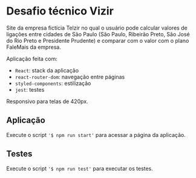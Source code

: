 # Desafio técnico Vizir

Site da empresa fictícia Telzir no qual o usuário pode calcular valores de ligações entre cidades de São Paulo (São Paulo, Ribeirão Preto, São José do Rio Preto e Presidente Prudente) e comparar com o valor com o plano FaleMais da empresa.

Aplicação feita com:
- `React`: stack da aplicação
- `react-router-dom`: navegação entre páginas
- `styled-components`: estilização
- `jest`: testes

Responsivo para telas de 420px.

## Aplicação

Execute o script `'$ npm run start'` para acessar a página da aplicação.

## Testes

Execute o script `'$ npm run test'` para executar os testes.
